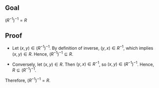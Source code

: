 ## Goal

$(R^{-1})^{-1} = R$

## Proof

- Let $(x, y) \in (R^{-1})^{-1}$. By definition of inverse, $(y, x) \in R^{-1}$, which implies $(x, y) \in R$. Hence, $(R^{-1})^{-1} \subseteq R$.

- Conversely, let $(x, y) \in R$. Then $(y, x) \in R^{-1}$, so $(x, y) \in (R^{-1})^{-1}$. Hence, $R \subseteq (R^{-1})^{-1}$.

Therefore, $(R^{-1})^{-1} = R$.